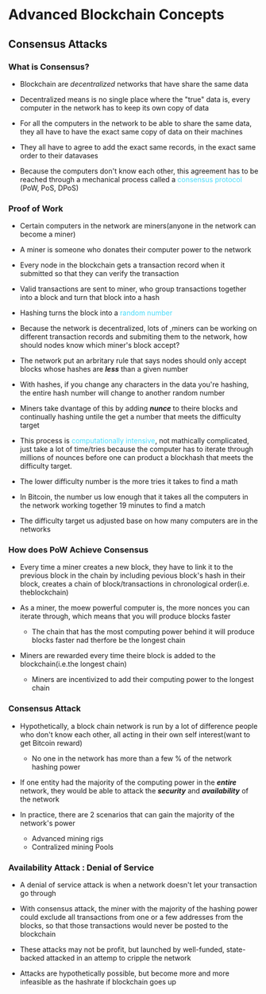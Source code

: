 # Advanced Blockchain Concepts
## Consensus Attacks
### What is Consensus?
- Blockchain are _decentralized_ networks that have share the same data

- Decentralized means is no single place where the "true" data is, every computer in the network has to keep its own copy of data

- For all the computers in the network to be able to share the same data, they all have to have the exact same copy of data on their machines

- They all have to agree to add the exact same records, in the exact same order to their datavases

- Because the computers don't know each other, this agreement has to be reached through a mechanical process called a <span style="color: #48dbfb">consensus protocol</span> (PoW, PoS, DPoS)

### Proof of Work
- Certain computers in the network are miners(anyone in the network can become a miner)

- A miner is someone who donates their computer power to the network

- Every node in the blockchain gets a transaction record when it submitted so that they can verify the transaction

- Valid transactions are sent to miner, who group transactions together into a block and turn that block into a hash

- Hashing turns the block into a <span style="color: #48dbfb">random number </span>

- Because the network is decentralized, lots of ,miners can be working on different transaction records and submiting them to the network, how should nodes know which miner's block accept?

- The network put an arbritary rule that says nodes should only accept blocks whose hashes are _**less**_ than a given number

- With hashes, if you change any characters in the data you're hashing, the entire hash number will change to another random number

- Miners take dvantage of this by adding _**nunce**_ to theire blocks and continually hashing untile the get a number that meets the difficulty target

- This process is <span style="color: #48dbfb">computationally intensive</span>, not mathically complicated, just take a lot of time/tries because the computer has to iterate through millions of nounces before one can product a blockhash that meets the difficulty target.

- The lower difficulty number is the more tries it takes to find a math

- In Bitcoin, the number us low enough that it takes all the computers in the network working together 19 minutes to find a match

- The difficulty target us adjusted base on how many computers are in the networks

### How does PoW Achieve Consensus
- Every time a miner creates a new block, they have to link it to the previous block in the chain by including pevious block's hash in their block, creates a chain of block/transactions in chronological order(i.e. theblockchain)

- As a miner, the moew powerful computer is, the more nonces you can iterate through, which means that you will produce blocks faster
    - The chain that has the most computing power behind it will produce blocks faster nad therfore be the longest chain
- Miners are rewarded every time theire block is added to the blockchain(i.e.the longest chain)
    - Miners are incentivized to add their computing power to the longest chain

### Consensus Attack
- Hypothetically, a block chain network is run by a lot of difference people who don't know each other, all acting in their own self interest(want to get Bitcoin reward)
    - No one in the network has more than a few % of the network hashing power

- If one entity had the majority of the computing power in the _**entire**_ network, they would be able to attack the _**security**_ and _**availability**_ of the network

- In practice, there are 2 scenarios that can gain the majority of the network's power
    - Advanced mining rigs
    - Contralized mining Pools

### Availability Attack : Denial of Service
- A denial of service attack is when a network doesn't let your transaction go through

- With  consensus attack, the miner with the majority of the hashing power could exclude all transactions from one or a few addresses from the blocks, so that those transactions would never be posted to the blockchain

- These attacks may not be profit, but launched by well-funded, state-backed attacked in an attemp to cripple the network

- Attacks are hypothetically possible, but become more and more infeasible as the hashrate if blockchain goes up

